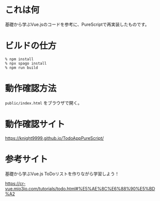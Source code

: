 # これは何

基礎から学ぶVue.jsのコードを参考に、PureScriptで再実装したものです。

# ビルドの仕方

```
% npm install
% npx spago install
% npm run build
```

# 動作確認方法

`public/index.html` をブラウザで開く。

# 動作確認サイト

https://knight9999.github.io/TodoAppPureScript/

# 参考サイト

基礎から学ぶVue.js 
ToDoリストを作りながら学習しよう！

https://cr-vue.mio3io.com/tutorials/todo.html#%E5%AE%8C%E6%88%90%E5%BD%A2



